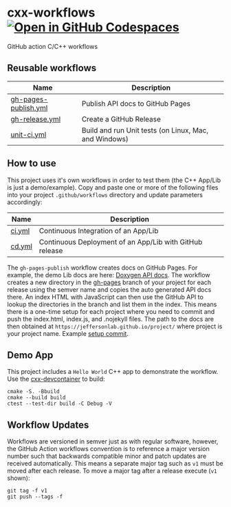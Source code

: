 # cxx-workflows [![Open in GitHub Codespaces](https://github.com/codespaces/badge.svg)](https://codespaces.new/JeffersonLab/cxx-workflows)
GitHub action C/C++ workflows

## Reusable workflows

| Name                 | Description                      |
|----------------------|----------------------------------|
| [gh-pages-publish.yml](https://github.com/JeffersonLab/cxx-workflows/blob/main/.github/workflows/gh-pages-publish.yml) | Publish API docs to GitHub Pages |
| [gh-release.yml](https://github.com/JeffersonLab/cxx-workflows/blob/main/.github/workflows/gh-release.yml) | Create a GitHub Release |
| [unit-ci.yml](https://github.com/JeffersonLab/cxx-workflows/blob/main/.github/workflows/unit-ci.yml) | Build and run Unit tests (on Linux, Mac, and Windows) |

## How to use
This project uses it's own workflows in order to test them (the C++ App/Lib is just a demo/example).  Copy and paste one or more of the following files into your project `.github/workflows` directory and update parameters accordingly:

| Name                 | Description                      |
|----------------------|----------------------------------|
| [ci.yml](https://github.com/JeffersonLab/cxx-workflows/blob/main/.github/workflows/ci.yml) | Continuous Integration of an App/Lib |
| [cd.yml](https://github.com/JeffersonLab/cxx-workflows/blob/main/.github/workflows/cd.yml) | Continuous Deployment of an App/Lib with GitHub release |

The `gh-pages-publish` workflow creates docs on GitHub Pages.  For example, the demo Lib docs are here: [Doxygen API docs](https://jeffersonlab.github.io/cxx-workflows/).  The workflow creates a new directory in the [gh-pages](https://github.com/JeffersonLab/cxx-workflows/tree/gh-pages) branch of your project for each release using the semver name and copies the auto generated API docs there.  An index HTML with JavaScript can then use the GitHub API to lookup the directories in the branch and list them in the index.  This means there is a one-time setup for each project where you need to commit and push the index.html, index.js, and .nojekyll files.  The path to the docs are then obtained at `https://jeffersonlab.github.io/project/` where project is your project name.  Example [setup commit](https://github.com/JeffersonLab/cxx-workflows/commit/36de0f35037c3b14834bbfbbb9e7784f2e70eebe).

## Demo App 
This project includes a `Hello World` C++ app to demonstrate the workflow.  Use the [cxx-devcontainer](https://github.com/JeffersonLab/cxx-devcontainer) to build:

```
cmake -S. -Bbuild
cmake --build build
ctest --test-dir build -C Debug -V
```

## Workflow Updates
Workflows are versioned in semver just as with regular software, however, the GitHub Action workflows convention is to reference a major version number such that backwards compatible minor and patch updates are received automatically.  This means a separate major tag such as `v1` must be moved after each release.  To move a major tag after a release execute (`v1` shown):

```
git tag -f v1
git push --tags -f
```
